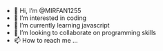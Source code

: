 - 👋 Hi, I’m @MIRFAN1255
- 👀 I’m interested in coding
- 🌱 I’m currently learning javascript
- 💞️ I’m looking to collaborate on programming skills
- 📫 How to reach me ...

<!---
MIRFAN1255/MIRFAN1255 is a ✨ special ✨ repository because its `README.md` (this file) appears on your GitHub profile.
You can click the Preview link to take a look at your changes.
--->
